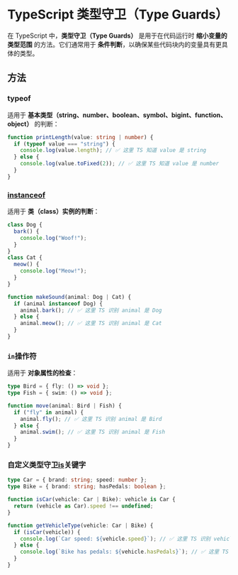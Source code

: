 # **TypeScript 类型守卫（Type Guards）**

在 TypeScript 中，**类型守卫（Type Guards）** 是用于在代码运行时 **缩小变量的类型范围** 的方法。它们通常用于 **条件判断**，以确保某些代码块内的变量具有更具体的类型。

## 方法
### typeof
适用于 **基本类型（string、number、boolean、symbol、bigint、function、object）** 的判断：
```ts
function printLength(value: string | number) {
  if (typeof value === "string") {
    console.log(value.length); // ✅ 这里 TS 知道 value 是 string
  } else {
    console.log(value.toFixed(2)); // ✅ 这里 TS 知道 value 是 number
  }
}
```

### [instanceof](../JAVASCRIPT/原型与原型链.md#instanceof)
适用于 **类（class）实例的判断**：
```ts
class Dog {
  bark() {
    console.log("Woof!");
  }
}
class Cat {
  meow() {
    console.log("Meow!");
  }
}

function makeSound(animal: Dog | Cat) {
  if (animal instanceof Dog) {
    animal.bark(); // ✅ 这里 TS 识别 animal 是 Dog
  } else {
    animal.meow(); // ✅ 这里 TS 识别 animal 是 Cat
  }
}
```

### `in`操作符
适用于 **对象属性的检查**：
```ts
type Bird = { fly: () => void };
type Fish = { swim: () => void };

function move(animal: Bird | Fish) {
  if ("fly" in animal) {
    animal.fly(); // ✅ 这里 TS 识别 animal 是 Bird
  } else {
    animal.swim(); // ✅ 这里 TS 识别 animal 是 Fish
  }
}
```

### 自定义类型守卫[is](类型操作/is.md)关键字
```ts
type Car = { brand: string; speed: number };
type Bike = { brand: string; hasPedals: boolean };

function isCar(vehicle: Car | Bike): vehicle is Car {
  return (vehicle as Car).speed !== undefined;
}

function getVehicleType(vehicle: Car | Bike) {
  if (isCar(vehicle)) {
    console.log(`Car speed: ${vehicle.speed}`); // ✅ 这里 TS 识别 vehicle 是 Car
  } else {
    console.log(`Bike has pedals: ${vehicle.hasPedals}`); // ✅ 这里 TS 识别 vehicle 是 Bike
  }
}
```